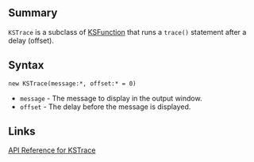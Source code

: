 ## Summary ##
`KSTrace` is a subclass of [KSFunction](KSFunction.md) that runs a `trace()` statement after a delay (offset).

## Syntax ##
```
new KSTrace(message:*, offset:* = 0)
```
  * `message` - The message to display in the output window.
  * `offset` - The delay before the message is displayed.

## Links ##
[API Reference for KSTrace](http://as3lib.org/kitchensync/docs/api/org/as3lib/kitchensync/action/KSTrace.html)